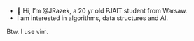 - 👋 Hi, I’m @JRazek, a 20 yr old PJAIT student from Warsaw.
- I am interested in algorithms, data structures and AI.

Btw. I use vim. 

<!---
JRazek/JRazek is a ✨ special ✨ repository because its `README.md` (this file) appears on your GitHub profile.
You can click the Preview link to take a look at your changes.
--->
